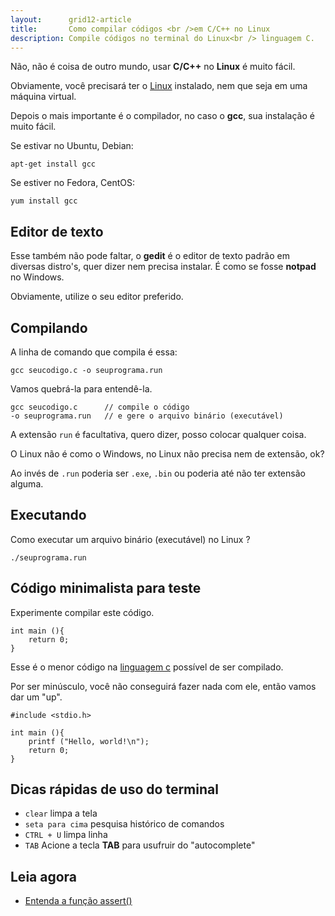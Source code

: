 ```yaml
---
layout:      grid12-article
title:       Como compilar códigos <br />em C/C++ no Linux
description: Compile códigos no terminal do Linux<br /> linguagem C.
---
```


Não, não é coisa de outro mundo, usar __C/C++__ no __Linux__ é muito fácil.

Obviamente, você precisará ter o [Linux]("/../../../linux) instalado, nem que seja em uma máquina virtual.

Depois o mais importante é o compilador, no caso o __gcc__, sua instalação é muito fácil.

Se estivar no Ubuntu, Debian:

    apt-get install gcc

Se estiver no Fedora, CentOS:

    yum install gcc      



Editor de texto
---

Esse também não pode faltar, o __gedit__ é o editor de texto padrão em diversas distro's, quer dizer nem precisa instalar.
É como se fosse __notpad__ no Windows.

Obviamente, utilize o seu editor preferido.



Compilando
---

A linha de comando que compila é essa:

    gcc seucodigo.c -o seuprograma.run

Vamos quebrá-la para entendê-la.

    gcc seucodigo.c      // compile o código  
    -o seuprograma.run   // e gere o arquivo binário (executável)


A extensão `run` é facultativa, quero dizer, posso colocar qualquer coisa.

O Linux não é como o Windows, no Linux não precisa nem de extensão, ok?

Ao invés de `.run` poderia ser `.exe`, `.bin` ou poderia até não ter extensão alguma.


Executando
---

Como executar um arquivo binário (executável) no Linux ?

    ./seuprograma.run



Código minimalista para teste
---

Experimente compilar este código.

    int main (){
        return 0;
    }

Esse é o menor código na [linguagem c](../introducao-linguagem-c) possível de ser compilado.

Por ser minúsculo, você não conseguirá fazer nada com ele, então vamos dar um "up".

    #include <stdio.h>

    int main (){
        printf ("Hello, world!\n");
        return 0;
    }



Dicas rápidas de uso do terminal
---

- `clear` limpa a tela
- `seta para cima` pesquisa histórico de comandos
- `CTRL + U` limpa linha
- `TAB` Acione a tecla __TAB__ para usufruir do "autocomplete"



Leia agora
---

- [Entenda a função assert()](/c/entendendo-o-assert-c/)